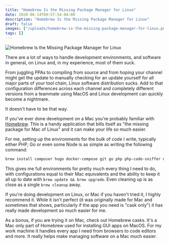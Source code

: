 ```yaml
---
title: "Homebrew Is the Missing Package Manager for Linux"
date: 2020-06-14T09:57:54-04:00
description: "Homebrew Is the Missing Package Manager for Linux"
draft: false
images: ["/uploads/homebrew-is-the-missing-package-manager-for-linux.png"]
tags: []
---
```


![Homebrew Is the Missing Package Manager for Linux](/uploads/homebrew-is-the-missing-package-manager-for-linux.png)

There are a lot of ways to handle development environments, and software in general, on Linux and, in my experience, most of them suck.

From juggling PPAs to compiling from source and from hoping your channel might get the update to manually checking for an update yourself for all major parts of your tool chain, Linux software distribution sucks. Add to that configuration differences across each channel and completely different versions from a teammate using MacOS and Linux development can quickly become a nightmare.

It doesn't have to be that way.

If you've ever done development on a Mac you're probably familiar with [Homebrew](https://brew.sh/). This is a handy application that bills itself as "the missing package for Mac of Linux" and it can make your life so much easier.

For me, setting up the environments for the bulk of code I write, typically either PHP, Go or even some Node is as simple as writing the following command:

```bash
brew install composer hugo docker-compose git go php php-code-sniffer nvm
```

This gives me full environments for pretty much every thing I need to do, with configurations equal to their Mac equivalents and the ability to keep it all up to date with `brew update && brew upgrade`. Even cleaning up is as close as a single `brew cleanup` away.

If you're doing development on Linux, or Mac if you haven't tried it, I highly recommend it. While it isn't perfect (it was originally made for Mac and sometimes that shows, particularly if the app you need is "cask only") it has really made development so much easier for me.

As a bonus, if you are trying it on Mac, check out Homebrew casks. It's a Mac only part of Homebrew used for installing GUI apps on MacOS. For my work machine it handles every app I need from browsers to code editors and more. It really helps make managing software on a Mac much easier.
